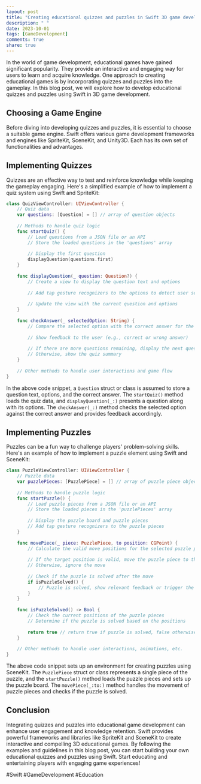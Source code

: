 ```yaml
---
layout: post
title: "Creating educational quizzes and puzzles in Swift 3D game development"
description: " "
date: 2023-10-01
tags: [GameDevelopment]
comments: true
share: true
---
```


In the world of game development, educational games have gained significant popularity. They provide an interactive and engaging way for users to learn and acquire knowledge. One approach to creating educational games is by incorporating quizzes and puzzles into the gameplay. In this blog post, we will explore how to develop educational quizzes and puzzles using Swift in 3D game development.

## Choosing a Game Engine

Before diving into developing quizzes and puzzles, it is essential to choose a suitable game engine. Swift offers various game development frameworks and engines like SpriteKit, SceneKit, and Unity3D. Each has its own set of functionalities and advantages.

## Implementing Quizzes

Quizzes are an effective way to test and reinforce knowledge while keeping the gameplay engaging. Here's a simplified example of how to implement a quiz system using Swift and SpriteKit:

```swift
class QuizViewController: UIViewController {
    // Quiz data
    var questions: [Question] = [] // array of question objects
    
    // Methods to handle quiz logic
    func startQuiz() {
        // Load questions from a JSON file or an API
        // Store the loaded questions in the 'questions' array
        
        // Display the first question
        displayQuestion(questions.first)
    }
    
    func displayQuestion(_ question: Question?) {
        // Create a view to display the question text and options
        
        // Add tap gesture recognizers to the options to detect user selections
        
        // Update the view with the current question and options
    }
    
    func checkAnswer(_ selectedOption: String) {
        // Compare the selected option with the correct answer for the current question
        
        // Show feedback to the user (e.g., correct or wrong answer)
        
        // If there are more questions remaining, display the next question
        // Otherwise, show the quiz summary
    }
    
    // Other methods to handle user interactions and game flow
}
```

In the above code snippet, a `Question` struct or class is assumed to store a question text, options, and the correct answer. The `startQuiz()` method loads the quiz data, and `displayQuestion(_:)` presents a question along with its options. The `checkAnswer(_:)` method checks the selected option against the correct answer and provides feedback accordingly.

## Implementing Puzzles

Puzzles can be a fun way to challenge players' problem-solving skills. Here's an example of how to implement a puzzle element using Swift and SceneKit:

```swift
class PuzzleViewController: UIViewController {
    // Puzzle data
    var puzzlePieces: [PuzzlePiece] = [] // array of puzzle piece objects
    
    // Methods to handle puzzle logic
    func startPuzzle() {
        // Load puzzle pieces from a JSON file or an API
        // Store the loaded pieces in the 'puzzlePieces' array
        
        // Display the puzzle board and puzzle pieces
        // Add tap gesture recognizers to the puzzle pieces
    }
    
    func movePiece(_ piece: PuzzlePiece, to position: CGPoint) {
        // Calculate the valid move positions for the selected puzzle piece
        
        // If the target position is valid, move the puzzle piece to that position
        // Otherwise, ignore the move
        
        // Check if the puzzle is solved after the move
        if isPuzzleSolved() {
            // Puzzle is solved, show relevant feedback or trigger the next level
        }
    }
    
    func isPuzzleSolved() -> Bool {
        // Check the current positions of the puzzle pieces
        // Determine if the puzzle is solved based on the positions
        
        return true // return true if puzzle is solved, false otherwise
    }
    
    // Other methods to handle user interactions, animations, etc.
}
```

The above code snippet sets up an environment for creating puzzles using SceneKit. The `PuzzlePiece` struct or class represents a single piece of the puzzle, and the `startPuzzle()` method loads the puzzle pieces and sets up the puzzle board. The `movePiece(_:to:)` method handles the movement of puzzle pieces and checks if the puzzle is solved.

## Conclusion

Integrating quizzes and puzzles into educational game development can enhance user engagement and knowledge retention. Swift provides powerful frameworks and libraries like SpriteKit and SceneKit to create interactive and compelling 3D educational games. By following the examples and guidelines in this blog post, you can start building your own educational quizzes and puzzles using Swift. Start educating and entertaining players with engaging game experiences!

#Swift #GameDevelopment #Education